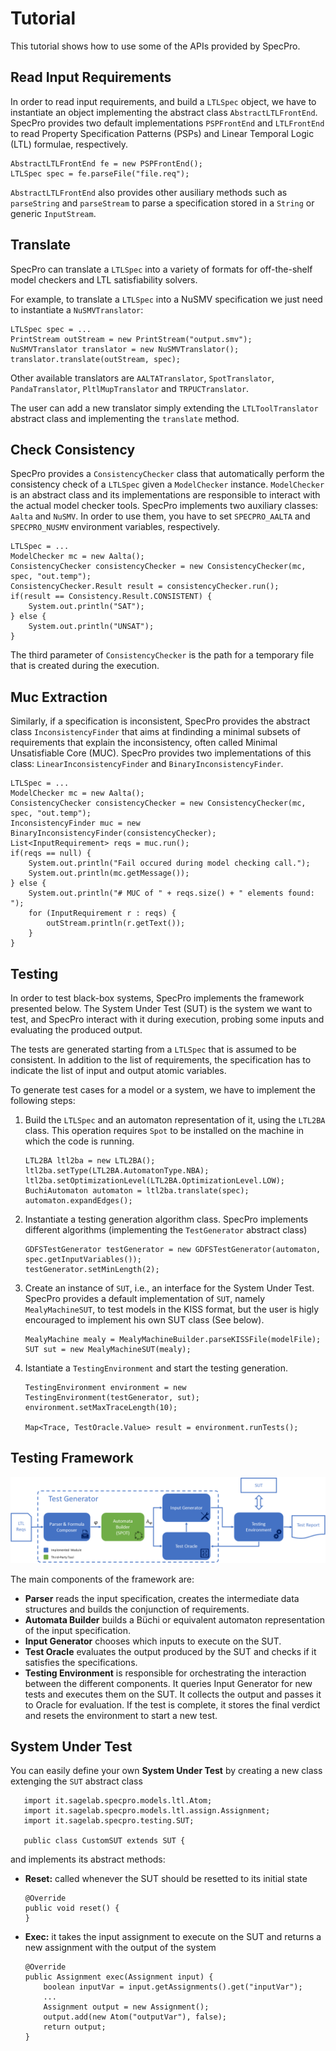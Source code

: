 # Tutorial

This tutorial shows how to use some of the APIs provided by SpecPro.

## Read Input Requirements

In order to read input requirements, and build a `LTLSpec` object, we have to instantiate an object 
implementing the abstract class `AbstractLTLFrontEnd`.
SpecPro provides two default implementations `PSPFrontEnd` and `LTLFrontEnd` to read Property Specification Patterns (PSPs)
and Linear Temporal Logic (LTL) formulae, respectively.

    AbstractLTLFrontEnd fe = new PSPFrontEnd();
    LTLSpec spec = fe.parseFile("file.req");
    
`AbstractLTLFrontEnd` also provides other ausiliary methods such as `parseString` and `parseStream` to parse a specification
stored in a `String` or generic `InputStream`.

## Translate
SpecPro can translate a `LTLSpec` into a variety of formats for off-the-shelf model checkers and LTL satisfiability solvers.

For example, to translate a `LTLSpec` into a NuSMV specification we just need to instantiate a `NuSMVTranslator`:

    LTLSpec spec = ...
    PrintStream outStream = new PrintStream("output.smv");
    NuSMVTranslator translator = new NuSMVTranslator();
    translator.translate(outStream, spec);
    
Other available translators are  `AALTATranslator`, `SpotTranslator`, `PandaTranslator`, `PltlMupTranslator` and `TRPUCTranslator`.  

The user can add a new translator simply extending the `LTLToolTranslator` abstract class and implementing the `translate` method.


## Check Consistency
SpecPro provides a `ConsistencyChecker` class that automatically perform the consistency check of a `LTLSpec` given a `ModelChecker` instance.
`ModelChecker` is an abstract class and its implementations are responsible to interact with the actual model checker tools.
SpecPro implements two auxiliary classes: `Aalta` and `NuSMV`. In order
 to use them, you have to set `SPECPRO_AALTA` and `SPECPRO_NUSMV` environment variables, respectively.

    LTLSpec = ...
    ModelChecker mc = new Aalta();
    ConsistencyChecker consistencyChecker = new ConsistencyChecker(mc, spec, "out.temp");
    ConsistencyChecker.Result result = consistencyChecker.run();
    if(result == Consistency.Result.CONSISTENT) {
        System.out.println("SAT");
    } else {
        System.out.println("UNSAT");
    }

The third parameter of `ConsistencyChecker` is the path for a temporary file that is created during
the execution.

## Muc Extraction
Similarly, if a specification is inconsistent, SpecPro provides the abstract class `InconsistencyFinder` that aims at 
findinding a minimal subsets of requirements that explain the inconsistency, often called Minimal Unsatisfiable Core (MUC).
SpecPro provides two implementations of this class: `LinearInconsistencyFinder` and `BinaryInconsistencyFinder`.

    LTLSpec = ...
    ModelChecker mc = new Aalta();
    ConsistencyChecker consistencyChecker = new ConsistencyChecker(mc, spec, "out.temp");
    InconsistencyFinder muc = new BinaryInconsistencyFinder(consistencyChecker);
    List<InputRequirement> reqs = muc.run();
    if(reqs == null) {
        System.out.println("Fail occured during model checking call.");
        System.out.println(mc.getMessage());
    } else {
        System.out.println("# MUC of " + reqs.size() + " elements found: ");
        for (InputRequirement r : reqs) {
            outStream.println(r.getText());
        }
    }

## Testing

In order to test black-box systems, SpecPro implements the framework presented below.
The System Under Test (SUT) is the system we want to test, and SpecPro interact with it during execution, probing some 
inputs and evaluating the produced output.

The tests are generated starting from a `LTLSpec` that is assumed to be consistent.
In addition to the list of requirements, the specification has to indicate the list
of input and output atomic variables.

To generate test cases for a model or a system, we have to implement the following steps:

1. Build the `LTLSpec` and an automaton representation of it, using the `LTL2BA` class.
This operation requires `Spot` to be installed on the machine in which the code is running.

       LTL2BA ltl2ba = new LTL2BA();
       ltl2ba.setType(LTL2BA.AutomatonType.NBA);
       ltl2ba.setOptimizationLevel(LTL2BA.OptimizationLevel.LOW);
       BuchiAutomaton automaton = ltl2ba.translate(spec);
       automaton.expandEdges();
       
2. Instantiate a testing generation algorithm class. SpecPro implements different algorithms 
    (implementing the `TestGenerator` abstract class)    

       GDFSTestGenerator testGenerator = new GDFSTestGenerator(automaton, spec.getInputVariables());
       testGenerator.setMinLength(2);
       
3. Create an instance of `SUT`, i.e., an interface for the System Under Test. SpecPro provides a default implementation
   of `SUT`, namely `MealyMachineSUT`, to test models in the KISS format, but the user is higly encouraged to implement his
   own SUT class (See below).
   
       MealyMachine mealy = MealyMachineBuilder.parseKISSFile(modelFile);
       SUT sut = new MealyMachineSUT(mealy);

4. Istantiate a `TestingEnvironment` and start the testing generation.

       TestingEnvironment environment = new TestingEnvironment(testGenerator, sut);
       environment.setMaxTraceLength(10);
       
       Map<Trace, TestOracle.Value> result = environment.runTests();


## Testing Framework

![framework](imgs/testing-framework.png)

The main components of the framework are:

- **Parser** reads the input specification, creates the intermediate data structures
and builds the conjunction of requirements.
- **Automata Builder** builds a Büchi or equivalent automaton representation of
the input specification.
- **Input Generator** chooses which inputs to execute on the SUT.
- **Test Oracle** evaluates the output produced by the SUT and checks if it satisfies the specifications.
- **Testing Environment** is responsible for orchestrating the interaction between the
different components. It queries Input Generator for new tests and executes them
on the SUT. It collects the output and passes it to Oracle for evaluation. If the
test is complete, it stores the final verdict and resets the environment to start a
new test.

## System Under Test

You can easily define your own **System Under Test** by creating a new class extenging the `SUT` abstract class

       import it.sagelab.specpro.models.ltl.Atom;
       import it.sagelab.specpro.models.ltl.assign.Assignment;
       import it.sagelab.specpro.testing.SUT;
       
       public class CustomSUT extends SUT {
    
and implements its abstract methods:
 
 - **Reset:** called whenever the SUT should be resetted to its initial state
 
     
       @Override
       public void reset() {
       }
    
 - **Exec:** it takes the input assignment to execute on the SUT and returns a new assignment with the output
 of the system
 
 
       @Override
       public Assignment exec(Assignment input) {
           boolean inputVar = input.getAssignments().get("inputVar");
           ...
           Assignment output = new Assignment();
           output.add(new Atom("outputVar"), false);
           return output;
       }






